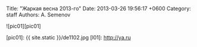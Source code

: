 Title: "Жаркая весна 2013-го"
Date: 2013-03-26 19:56:17 +0600
Category: staff
Authors: A. Semenov

![pic01][pic01]

[pic01]: {{ site.static }}/de1102.jpg
[l01]: http://ya.ru
